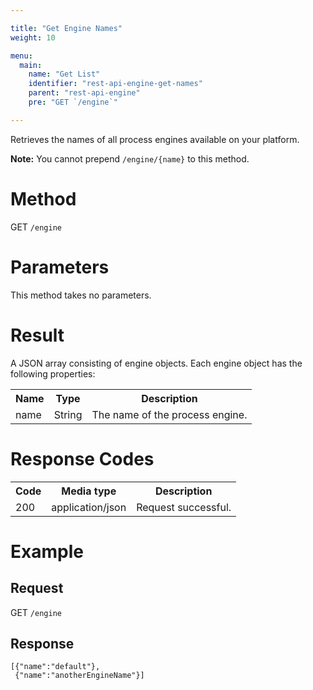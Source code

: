 ```yaml
---

title: "Get Engine Names"
weight: 10

menu:
  main:
    name: "Get List"
    identifier: "rest-api-engine-get-names"
    parent: "rest-api-engine"
    pre: "GET `/engine`"

---
```



Retrieves the names of all process engines available on your platform.

__Note:__ You cannot prepend `/engine/{name}` to this method.


# Method

GET `/engine`


# Parameters

This method takes no parameters.


# Result

A JSON array consisting of engine objects.
Each engine object has the following properties:

<table class="table table-striped">
  <tr>
    <th>Name</th>
    <th>Type</th>
    <th>Description</th>
  </tr>
  <tr>
    <td>name</td>
    <td>String</td>
    <td>The name of the process engine.</td>
  </tr>
</table>


# Response Codes

<table class="table table-striped">
  <tr>
    <th>Code</th>
    <th>Media type</th>
    <th>Description</th>
  </tr>
  <tr>
    <td>200</td>
    <td>application/json</td>
    <td>Request successful.</td>
  </tr>
</table>


# Example

## Request

GET `/engine`

## Response

    [{"name":"default"},
     {"name":"anotherEngineName"}]
